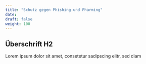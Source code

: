 ```yaml
---
title: "Schutz gegen Phishing und Pharming"
date: 
draft: false
weight: 100
---
```


## Überschrift H2

Lorem ipsum dolor sit amet, consetetur sadipscing elitr, sed diam  